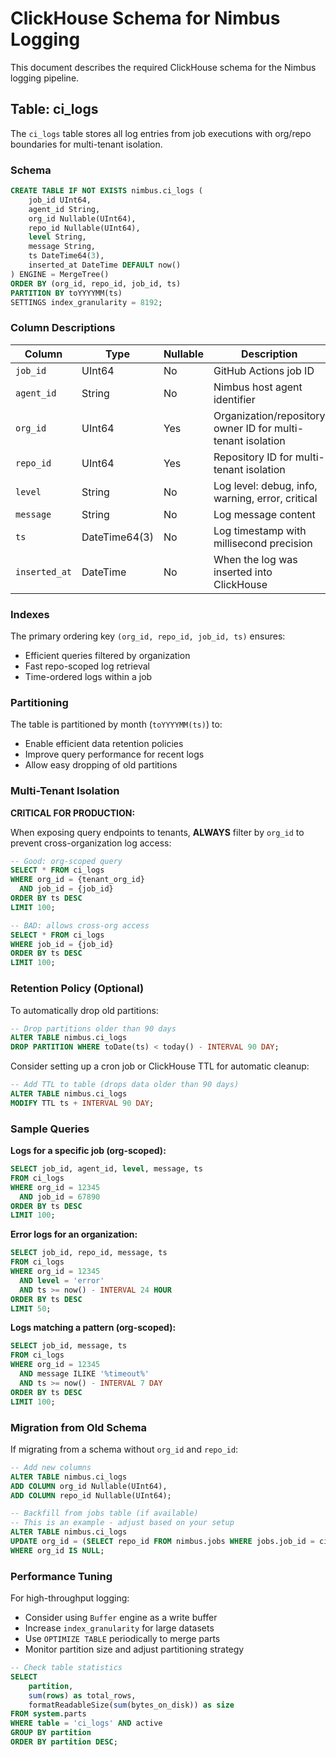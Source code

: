 # ClickHouse Schema for Nimbus Logging

This document describes the required ClickHouse schema for the Nimbus logging pipeline.

## Table: ci_logs

The `ci_logs` table stores all log entries from job executions with org/repo boundaries for multi-tenant isolation.

### Schema

```sql
CREATE TABLE IF NOT EXISTS nimbus.ci_logs (
    job_id UInt64,
    agent_id String,
    org_id Nullable(UInt64),
    repo_id Nullable(UInt64),
    level String,
    message String,
    ts DateTime64(3),
    inserted_at DateTime DEFAULT now()
) ENGINE = MergeTree()
ORDER BY (org_id, repo_id, job_id, ts)
PARTITION BY toYYYYMM(ts)
SETTINGS index_granularity = 8192;
```

### Column Descriptions

| Column | Type | Nullable | Description |
|--------|------|----------|-------------|
| `job_id` | UInt64 | No | GitHub Actions job ID |
| `agent_id` | String | No | Nimbus host agent identifier |
| `org_id` | UInt64 | Yes | Organization/repository owner ID for multi-tenant isolation |
| `repo_id` | UInt64 | Yes | Repository ID for multi-tenant isolation |
| `level` | String | No | Log level: debug, info, warning, error, critical |
| `message` | String | No | Log message content |
| `ts` | DateTime64(3) | No | Log timestamp with millisecond precision |
| `inserted_at` | DateTime | No | When the log was inserted into ClickHouse |

### Indexes

The primary ordering key `(org_id, repo_id, job_id, ts)` ensures:
- Efficient queries filtered by organization
- Fast repo-scoped log retrieval
- Time-ordered logs within a job

### Partitioning

The table is partitioned by month (`toYYYYMM(ts)`) to:
- Enable efficient data retention policies
- Improve query performance for recent logs
- Allow easy dropping of old partitions

### Multi-Tenant Isolation

**CRITICAL FOR PRODUCTION:**

When exposing query endpoints to tenants, **ALWAYS** filter by `org_id` to prevent cross-organization log access:

```sql
-- Good: org-scoped query
SELECT * FROM ci_logs 
WHERE org_id = {tenant_org_id}
  AND job_id = {job_id}
ORDER BY ts DESC
LIMIT 100;

-- BAD: allows cross-org access
SELECT * FROM ci_logs 
WHERE job_id = {job_id}
ORDER BY ts DESC
LIMIT 100;
```

### Retention Policy (Optional)

To automatically drop old partitions:

```sql
-- Drop partitions older than 90 days
ALTER TABLE nimbus.ci_logs 
DROP PARTITION WHERE toDate(ts) < today() - INTERVAL 90 DAY;
```

Consider setting up a cron job or ClickHouse TTL for automatic cleanup:

```sql
-- Add TTL to table (drops data older than 90 days)
ALTER TABLE nimbus.ci_logs 
MODIFY TTL ts + INTERVAL 90 DAY;
```

### Sample Queries

**Logs for a specific job (org-scoped):**
```sql
SELECT job_id, agent_id, level, message, ts
FROM ci_logs
WHERE org_id = 12345
  AND job_id = 67890
ORDER BY ts DESC
LIMIT 100;
```

**Error logs for an organization:**
```sql
SELECT job_id, repo_id, message, ts
FROM ci_logs
WHERE org_id = 12345
  AND level = 'error'
  AND ts >= now() - INTERVAL 24 HOUR
ORDER BY ts DESC
LIMIT 50;
```

**Logs matching a pattern (org-scoped):**
```sql
SELECT job_id, message, ts
FROM ci_logs
WHERE org_id = 12345
  AND message ILIKE '%timeout%'
  AND ts >= now() - INTERVAL 7 DAY
ORDER BY ts DESC
LIMIT 100;
```

### Migration from Old Schema

If migrating from a schema without `org_id` and `repo_id`:

```sql
-- Add new columns
ALTER TABLE nimbus.ci_logs 
ADD COLUMN org_id Nullable(UInt64),
ADD COLUMN repo_id Nullable(UInt64);

-- Backfill from jobs table (if available)
-- This is an example - adjust based on your setup
ALTER TABLE nimbus.ci_logs 
UPDATE org_id = (SELECT repo_id FROM nimbus.jobs WHERE jobs.job_id = ci_logs.job_id LIMIT 1)
WHERE org_id IS NULL;
```

### Performance Tuning

For high-throughput logging:
- Consider using `Buffer` engine as a write buffer
- Increase `index_granularity` for large datasets
- Use `OPTIMIZE TABLE` periodically to merge parts
- Monitor partition size and adjust partitioning strategy

```sql
-- Check table statistics
SELECT 
    partition,
    sum(rows) as total_rows,
    formatReadableSize(sum(bytes_on_disk)) as size
FROM system.parts
WHERE table = 'ci_logs' AND active
GROUP BY partition
ORDER BY partition DESC;
```
